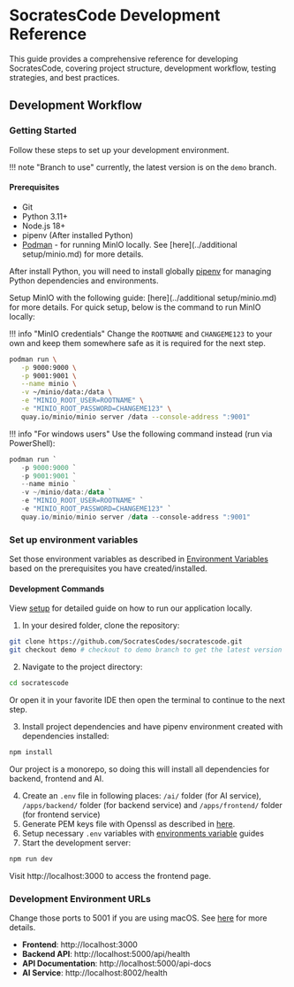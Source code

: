 # SocratesCode Development Reference

This guide provides a comprehensive reference for developing SocratesCode, covering project structure, development workflow, testing strategies, and best practices.
## Development Workflow

### Getting Started
Follow these steps to set up your development environment.

!!! note "Branch to use"
    currently, the latest version is on the `demo` branch.

#### Prerequisites
- Git
- Python 3.11+
- Node.js 18+
- pipenv (After installed Python)
- [Podman](https://podman.io/) - for running MinIO locally. See [here](../additional setup/minio.md) for more details.

After install Python, you will need to install globally [pipenv](https://pipenv.pypa.io/en/latest/) for managing Python dependencies and environments.

Setup MinIO with the following guide: [here](../additional setup/minio.md) for more details. For quick setup, below is the command to run MinIO locally:

!!! info "MinIO credentials"
    Change the `ROOTNAME` and `CHANGEME123` to your own and keep them somewhere safe as it is required for the next step.


```bash
podman run \
   -p 9000:9000 \
   -p 9001:9001 \
   --name minio \
   -v ~/minio/data:/data \
   -e "MINIO_ROOT_USER=ROOTNAME" \
   -e "MINIO_ROOT_PASSWORD=CHANGEME123" \
   quay.io/minio/minio server /data --console-address ":9001"
```

!!! info "For windows users"
    Use the following command instead (run via PowerShell):

```powershell
podman run `
   -p 9000:9000 `
   -p 9001:9001 `
   --name minio `
   -v ~/minio/data:/data `
   -e "MINIO_ROOT_USER=ROOTNAME" `
   -e "MINIO_ROOT_PASSWORD=CHANGEME123" `
   quay.io/minio/minio server /data --console-address ":9001"
```


### Set up environment variables
Set those environment variables as described in [Environment Variables](environment.md) based on the prerequisites you have created/installed.



#### Development Commands
View [setup](setup.md) for detailed guide on how to run our application locally.

1. In your desired folder, clone the repository:
```bash
git clone https://github.com/SocratesCodes/socratescode.git
git checkout demo # checkout to demo branch to get the latest version
```
2. Navigate to the project directory:
```bash
cd socratescode
```
Or open it in your favorite IDE then open the terminal to continue to the next step.

3. Install project dependencies and have pipenv environment created with dependencies installed:
```bash
npm install
```
   Our project is a monorepo, so doing this will install all dependencies for backend, frontend and AI.

4. Create an `.env` file in following places:
`/ai/` folder (for AI service), `/apps/backend/` folder (for backend service) and `/apps/frontend/` folder (for frontend service)
5. Generate PEM keys file with Openssl as described in [here](keys.md).
5. Setup necessary `.env` variables with [environments variable](environment.md) guides
6. Start the development server:
```bash
npm run dev
```

Visit http://localhost:3000 to access the frontend page.

### Development Environment URLs
Change those ports to 5001 if you are using macOS.
See [here](https://stackoverflow.com/questions/72369320/why-always-something-is-running-at-port-5000-on-my-mac) for more details.
- **Frontend**: http://localhost:3000
- **Backend API**: http://localhost:5000/api/health
- **API Documentation**: http://localhost:5000/api-docs
- **AI Service**: http://localhost:8002/health
